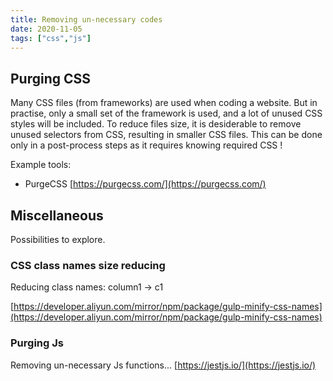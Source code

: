 ```yaml
---
title: Removing un-necessary codes
date: 2020-11-05
tags: ["css","js"]
---
```



## Purging CSS
Many CSS files (from frameworks) are used when coding a website. But in practise, only a small set of the framework is used, and a lot of unused CSS styles will be included. To reduce files size, it is desiderable to remove unused selectors from CSS, resulting in smaller CSS files. This can be done only in a post-process steps as it requires knowing required CSS !

Example tools:
- PurgeCSS [https://purgecss.com/](https://purgecss.com/)

## Miscellaneous
Possibilities to explore.

### CSS class names size reducing
Reducing class names: column1 -> c1

[https://developer.aliyun.com/mirror/npm/package/gulp-minify-css-names](https://developer.aliyun.com/mirror/npm/package/gulp-minify-css-names)

### Purging Js
Removing un-necessary Js functions... [https://jestjs.io/](https://jestjs.io/)
